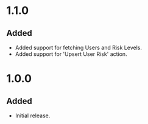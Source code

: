 # 1.1.0
## Added
- Added support for fetching Users and Risk Levels.
- Added support for 'Upsert User Risk' action.

# 1.0.0
## Added
- Initial release.